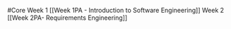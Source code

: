 #Core 
Week 1
[[Week 1PA - Introduction to Software Engineering]]
Week 2
[[Week 2PA- Requirements Engineering]]
